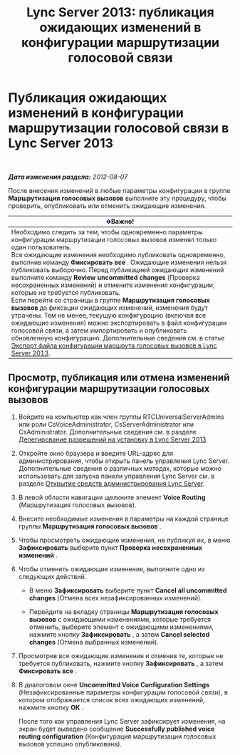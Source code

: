 ﻿---
title: 'Lync Server 2013: публикация ожидающих изменений в конфигурации маршрутизации голосовой связи'
TOCTitle: Публикация ожидающих изменений в конфигурации маршрутизации голосовой связи
ms:assetid: ff941d0b-fb4b-47d2-b866-6d990ac66b81
ms:mtpsurl: https://technet.microsoft.com/ru-ru/library/Gg413088(v=OCS.15)
ms:contentKeyID: 49311787
ms.date: 05/19/2016
mtps_version: v=OCS.15
ms.translationtype: HT
---

# Публикация ожидающих изменений в конфигурации маршрутизации голосовой связи в Lync Server 2013

 

_**Дата изменения раздела:** 2012-08-07_

После внесения изменений в любые параметры конфигурации в группе **Маршрутизация голосовых вызовов** выполните эту процедуру, чтобы проверить, опубликовать или отменить ожидающие изменения.

<table>
<thead>
<tr class="header">
<th><img src="images/JJ618369.important(OCS.15).gif" title="important" alt="important" />Важно!</th>
</tr>
</thead>
<tbody>
<tr class="odd">
<td>Необходимо следить за тем, чтобы одновременно параметры конфигурации маршрутизации голосовых вызовов изменял только один пользователь.<br />
Все ожидающие изменения необходимо публиковать одновременно, выполнив команду <strong>Фиксировать все</strong> . Ожидающие изменения нельзя публиковать выборочно. Перед публикацией ожидающих изменений выполните команду <strong>Review uncommitted changes</strong> (Проверка несохраненных изменений) и отмените изменения конфигурации, которые не требуется публиковать.<br />
Если перейти со страницы в группе <strong>Маршрутизация голосовых вызовов</strong> до фиксации ожидающих изменений, изменения будут утрачены. Тем не менее, текущую конфигурацию (включая все ожидающие изменения) можно экспортировать в файл конфигурации голосовой связи, а затем импортировать и опубликовать обновленную конфигурацию. Дополнительные сведения см. в статье <a href="lync-server-2013-export-a-voice-route-configuration-file.md">Экспорт файла конфигурации маршрута голосовых вызовов в Lync Server 2013</a>.</td>
</tr>
</tbody>
</table>


## Просмотр, публикация или отмена изменений конфигурации маршрутизации голосовых вызовов

1.  Войдите на компьютер как член группы RTCUniversalServerAdmins или роли CsVoiceAdministrator, CsServerAdministrator или CsAdministrator. Дополнительные сведения см. в разделе [Делегирование разрешений на установку в Lync Server 2013](lync-server-2013-delegate-setup-permissions.md).

2.  Откройте окно браузера и введите URL-адрес для администрирования, чтобы открыть панель управления Lync Server. Дополнительные сведения о различных методах, которые можно использовать для запуска панели управления Lync Server см. в разделе [Открытие средств администрирования Lync Server](lync-server-2013-open-lync-server-administrative-tools.md).

3.  В левой области навигации щелкните элемент **Voice Routing** (Маршрутизация голосовых вызовов).

4.  Внесите необходимые изменения в параметры на каждой странице группы **Маршрутизация голосовых вызовов** .

5.  Чтобы просмотреть ожидающие изменения, не публикуя их, в меню **Зафиксировать** выберите пункт **Проверка несохраненных изменений** .

6.  Чтобы отменить ожидающие изменения, выполните одно из следующих действий.
    
      - В меню **Зафиксировать** выберите пункт **Cancel all uncommitted changes** (Отмена всех незафиксированных изменений).
    
      - Перейдите на вкладку страницы **Маршрутизация голосовых вызовов** с ожидающими изменениями, которые требуется отменить, выберите элемент с ожидающими изменениями, нажмите кнопку **Зафиксировать** , а затем **Cancel selected changes** (Отмена выбранных изменений).

7.  Просмотрев все ожидающие изменения и отменив те, которые не требуется публиковать, нажмите кнопку **Зафиксировать** , а затем **Фиксировать все** .

8.  В диалоговом окне **Uncommitted Voice Configuration Settings** (Незафиксированные параметры конфигурации голосовой связи), в котором отображается список всех ожидающих изменений, нажмите кнопку **ОК** .
    
    После того как управления Lync Server зафиксирует изменения, на экран будет выведено сообщение **Successfully published voice routing configuration** (Конфигурация маршрутизации голосовых вызовов успешно опубликована).

